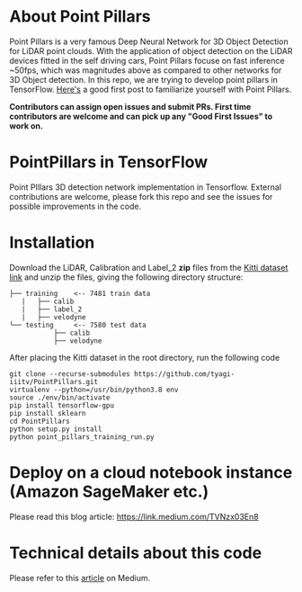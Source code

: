 # About Point Pillars
Point Pillars is a very famous Deep Neural Network for 3D Object Detection for LiDAR point clouds. With the application of object detection on the LiDAR devices fitted in the self driving cars, Point Pillars focuse on fast inference ~50fps, which was magnitudes above as compared to other networks for 3D Object detection. In this repo, we are trying to develop point pillars in TensorFlow. [Here's](https://medium.com/@a_tyagi/pointpillars-3d-point-clouds-bounding-box-detection-and-tracking-pointnet-pointnet-lasernet-67e26116de5a?source=friends_link&sk=4a27f55f2cea645af39f72117984fd22) a good first post to familiarize yourself with Point Pillars. 

**Contributors can assign open issues and submit PRs. First time contributors are welcome and can pick up any "Good First Issues" to work on.**

# PointPillars in TensorFlow
Point PIllars 3D detection network implementation in Tensorflow. External contributions are welcome, please fork this repo and see the issues for possible improvements in the code.  

# Installation
Download the LiDAR, Calibration and Label_2 **zip** files from the [Kitti dataset link](http://www.cvlibs.net/datasets/kitti/eval_object.php?obj_benchmark=3d) and unzip the files, giving the following directory structure:

```plain
├── training    <-- 7481 train data
   |   ├── calib
   |   ├── label_2
   |   ├── velodyne
└── testing     <-- 7580 test data
           ├── calib
           ├── velodyne
```
After placing the Kitti dataset in the root directory, run the following code

```
git clone --recurse-submodules https://github.com/tyagi-iiitv/PointPillars.git
virtualenv --python=/usr/bin/python3.8 env
source ./env/bin/activate
pip install tensorflow-gpu
pip install sklearn
cd PointPillars
python setup.py install
python point_pillars_training_run.py
```

# Deploy on a cloud notebook instance (Amazon SageMaker etc.)
Please read this blog article: https://link.medium.com/TVNzx03En8

# Technical details about this code
Please refer to this [article](https://medium.com/@a_tyagi/implementing-point-pillars-in-tensorflow-c38d10e9286?source=friends_link&sk=90995fae2d0a9c4e0dd5ec420c218c84) on Medium. 


